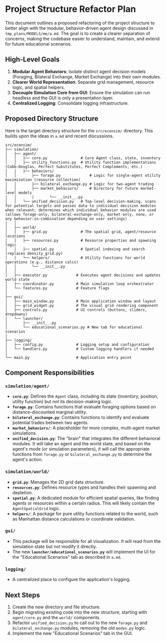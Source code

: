 # Project Structure Refactor Plan

This document outlines a proposed refactoring of the project structure to better align with the modular, behavior-driven agent design discussed in `tmp_plans/MODELS/me/a.md`. The goal is to create a clearer separation of concerns, making the codebase easier to understand, maintain, and extend for future educational scenarios.

## High-Level Goals

1.  **Modular Agent Behaviors**: Isolate distinct agent decision models (Foraging, Bilateral Exchange, Market Exchange) into their own modules.
2.  **Clearer World Representation**: Separate grid management, resource logic, and spatial helpers.
3.  **Decouple Simulation Core from GUI**: Ensure the simulation can run headless and the GUI is only a presentation layer.
4.  **Centralized Logging**: Consolidate logging infrastructure.

## Proposed Directory Structure

Here is the target directory structure for the `src/econsim/` directory. This builds upon the ideas in `a.md` and recent discussions.

```
src/econsim/
├── simulation/
│   ├── agent/
│   │   ├── core.py               # Core Agent class, state, inventory
│   │   ├── utility_functions.py  # Utility function implementations (Cobb-Douglas, Perfect Substitutes, Perfect Complements, etc.)
│   │   ├── behaviors/
│   │       ├── forage.py             # Logic for single-agent utility maximization (resource collection)
│   │       ├── bilateral_exchange.py # Logic for two-agent trading
│   │       ├── market_behaviors/     # Directory for future market-level models
│   │       │       └── __init__.py
│   │   └── unified_decision.py   # Top-level decision-making, scans for potential targets and passes data to individual decision modules when relevant; determines which individual behavior modules are used (allows forage-only, bilateral-exchange-only, market-only, none, or any behavior-in-combination depending on user settings)
│   │
│   ├── world/
│   │   ├── grid.py               # The spatial grid, agent/resource locations
│   │   ├── resources.py          # Resource properties and spawning logic
│   │   ├── spatial.py            # Spatial indexing and search (replaces density_grid.py)
│   │   └── helpers/              # Utility functions for world operations (e.g., distance calcs)
│   │       └── __init__.py
│   │
│   ├── executor.py             # Executes agent decisions and updates world state
│   ├── coordinator.py          # Main simulation loop orchestrator
│   └── features.py             # Feature flags
│
├── gui/
│   ├── main_window.py          # Main application window and layout
│   ├── grid_widget.py          # The visual grid rendering component
│   ├── controls.py             # UI controls (buttons, sliders, dropdowns)
│   └── launcher/
│       ├── __init__.py
│       └── educational_scenarios.py # New tab for educational scenarios
│
├── logging/
│   ├── config.py               # Logging setup and configuration
│   └── handlers.py             # Custom logging handlers if needed
│
└── main.py                     # Application entry point
```

## Component Responsibilities

### `simulation/agent/`
- **`core.py`**: Defines the `Agent` class, including its state (inventory, position, utility function) but *not* its decision-making logic.
- **`forage.py`**: Contains functions that evaluate foraging options based on distance-discounted marginal utility.
- **`bilateral_exchange.py`**: Contains functions to identify and evaluate potential trades between two agents.
- **`market_behaviors/`**: A placeholder for more complex, multi-agent market simulations.
- **`unified_decision.py`**: The "brain" that integrates the different behavioral modules. It will take an agent and the world state, and based on the agent's mode (or simulation parameters), it will call the appropriate functions from `forage.py` or `bilateral_exchange.py` to determine the agent's action.

### `simulation/world/`
- **`grid.py`**: Manages the 2D grid data structure.
- **`resources.py`**: Defines resource types and handles their spawning and depletion.
- **`spatial.py`**: A dedicated module for efficient spatial queries, like finding agents or resources within a certain radius. This will likely contain the `AgentSpatialGrid` logic.
- **`helpers/`**: A package for pure utility functions related to the world, such as Manhattan distance calculations or coordinate validation.

### `gui/`
- This package will be responsible for all visualization. It will read from the simulation state but not modify it directly.
- The new **`launcher/educational_scenarios.py`** will implement the UI for the "Educational Scenarios" tab as described in `a.md`.

### `logging/`
- A centralized place to configure the application's logging.

## Next Steps

1.  Create the new directory and file structure.
2.  Begin migrating existing code into the new structure, starting with `agent/core.py` and the `world/` components.
3.  Refactor `unified_decision.py` to call out to the new `forage.py` and `bilateral_exchange.py` modules, removing the old `modes.py` logic.
4.  Implement the new "Educational Scenarios" tab in the GUI.
